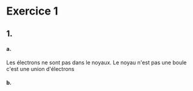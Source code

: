 # Exercice 1
## 1.
#### a.
Les électrons ne sont pas dans le noyaux. 
Le noyau n'est pas une boule c'est une union d'électrons

#### b.
